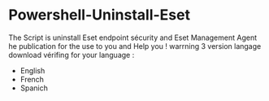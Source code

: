 # Powershell-Uninstall-Eset
The Script is uninstall Eset endpoint sécurity and Eset Management Agent he publication for the use to you and Help you ! 
warrning 3 version langage download vérifing for your language : 
- English 
- French 
- Spanich
